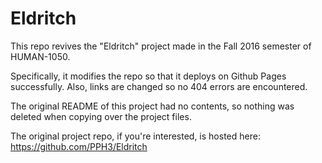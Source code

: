 # Eldritch

This repo revives the "Eldritch" project made in the Fall 2016 semester of HUMAN-1050.

Specifically, it modifies the repo so that it deploys on Github Pages successfully. Also, links are changed so no 404 errors are encountered.

The original README of this project had no contents, so nothing was deleted when copying over the project files.

The original project repo, if you're interested, is hosted here: https://github.com/PPH3/Eldritch
